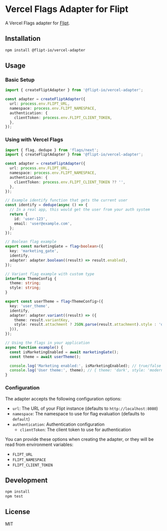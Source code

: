 # Vercel Flags Adapter for Flipt

A Vercel Flags adapter for [Flipt](https://flipt.io).

## Installation

```bash
npm install @flipt-io/vercel-adapter
```

## Usage

### Basic Setup

```typescript
import { createFliptAdapter } from '@flipt-io/vercel-adapter';

const adapter = createFliptAdapter({
  url: process.env.FLIPT_URL,
  namespace: process.env.FLIPT_NAMESPACE,
  authentication: {
    clientToken: process.env.FLIPT_CLIENT_TOKEN,
  },
});
```

### Using with Vercel Flags

```typescript
import { flag, dedupe } from 'flags/next';
import { createFliptAdapter } from '@flipt-io/vercel-adapter';

const adapter = createFliptAdapter({
  url: process.env.FLIPT_URL,
  namespace: process.env.FLIPT_NAMESPACE,
  authentication: {
    clientToken: process.env.FLIPT_CLIENT_TOKEN ?? '',
  },
});

// Example identify function that gets the current user
const identify = dedupe(async () => {
  // In a real app, this would get the user from your auth system
  return {
    id: 'user-123',
    email: 'user@example.com',
  };
});

// Boolean flag example
export const marketingGate = flag<boolean>({
  key: 'marketing_gate',
  identify,
  adapter: adapter.boolean((result) => result.enabled),
});

// Variant flag example with custom type
interface ThemeConfig {
  theme: string;
  style: string;
}

export const userTheme = flag<ThemeConfig>({
  key: 'user_theme',
  identify,
  adapter: adapter.variant((result) => ({
    theme: result.variantKey,
    style: result.attachment ? JSON.parse(result.attachment).style : 'default',
  })),
});

// Using the flags in your application
async function example() {
  const isMarketingEnabled = await marketingGate();
  const theme = await userTheme();

  console.log('Marketing enabled:', isMarketingEnabled); // true/false
  console.log('User theme:', theme); // { theme: 'dark', style: 'modern' }
}
```

### Configuration

The adapter accepts the following configuration options:

- `url`: The URL of your Flipt instance (defaults to `http://localhost:8080`)
- `namespace`: The namespace to use for flag evaluation (defaults to `default`)
- `authentication`: Authentication configuration
  - `clientToken`: The client token to use for authentication

You can provide these options when creating the adapter, or they will be read from environment variables:

- `FLIPT_URL`
- `FLIPT_NAMESPACE`
- `FLIPT_CLIENT_TOKEN`

## Development

```bash
npm install
npm test
```

## License

MIT
